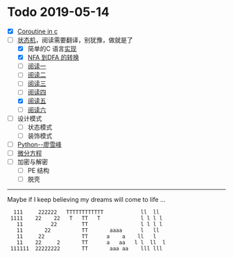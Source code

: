 # Todo 2019-05-14   
- [x] [Coroutine in c](https://www.chiark.greenend.org.uk/~sgtatham/coroutines.html)  
- [ ] [状态机](https://www.cnblogs.com/itdef/p/6097969.html)，阅读需要翻译，别犹豫，做就是了  
    - [x] 简单的C 语言[实现](c/state_machine)  
    - [x] [NFA 到DFA 的转换](https://blog.csdn.net/u012359618/article/details/42456771)  
    - [ ] [阅读一](https://barrgroup.com/Embedded-Systems/How-To/Coding-State-Machines)  
    - [ ] [阅读二](https://stackoverflow.com/questions/1371460/state-machines-tutorials)  
    - [ ] [阅读三](https://codeandlife.com/2013/10/06/tutorial-state-machines-with-c-callbacks/)  
    - [ ] [阅读四](https://www.codeproject.com/Articles/1275479/State-Machine-Design-in-C)  
    - [x] [阅读五](https://www.geeksforgeeks.org/c-program-to-simulate-nondeterministic-finite-automata-nfa/)  
    - [ ] [阅读六](https://www.geeksforgeeks.org/program-implement-nfa-epsilon-move-dfa-conversion/)
- [ ] 设计模式  
    - [ ] 状态模式  
    - [ ] 装饰模式  
- [ ] [Python--廖雪峰](https://www.liaoxuefeng.com/wiki/0014316089557264a6b348958f449949df42a6d3a2e542c000)  
- [ ] [微分方程](http://open.163.com/special/opencourse/equations.html)  
- [ ] 加密与解密  
    - [ ] PE 结构  
    - [ ] 脱壳  
  
-----  
Maybe if I keep believing my dreams will come to life ...

```
  111     222222   TTTTTTTTTTTT            ll  ll  
 1111    22    22   T   TT   T             l l l l  
   11         22        TT                 l l l l  
   11       22          TT       aaaa      l   ll  
   11     22            TT      a    a    ll   l  
   11    22     2       TT      a   aa   l l  ll  l
 111111  22222222       TT       aaa aa    lll lll  
 ```
